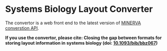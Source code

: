 # Systems Biology Layout Converter

The convertor is a web front end to the latest version of [MINERVA](https://minerva.pages.uni.lu/doc/) [converstion API](https://minerva.pages.uni.lu/doc/api/13.1/converter/).

**If you use the convertor, please cite: Closing the gap between formats for storing layout information in systems biology (doi: [10.1093/bib/bbz067](https://doi.org/10.1093/bib/bbz067))**
